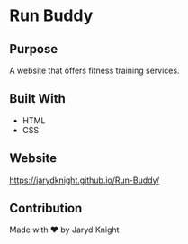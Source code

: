 # Run Buddy

## Purpose
A website that offers fitness training services.

## Built With
* HTML
* CSS

## Website
https://jarydknight.github.io/Run-Buddy/

## Contribution
Made with ❤️ by Jaryd Knight
